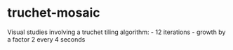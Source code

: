 truchet-mosaic
==============

Visual studies involving a truchet tiling algorithm:
	- 12 iterations
	- growth by a factor 2 every 4 seconds	